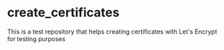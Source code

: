 # create_certificates
This is a test repository that helps creating certificates with Let's Encrypt for testing purposes
